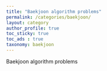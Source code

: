 ```yaml
---
title: "Baekjoon algorithm problems"
permalink: /categories/baekjoon/
layout: category
author_profile: true
toc_sticky: true
toc_ads : true
taxonomy: baekjoon
---
```


Baekjoon algorithm problems
